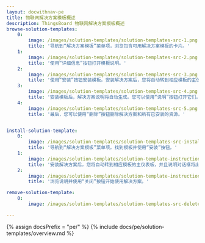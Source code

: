 ```yaml
---
layout: docwithnav-pe
title: 物联网解决方案模板概述
description: ThingsBoard 物联网解决方案模板概述
browse-solution-templates:
    0:
        image: /images/solution-templates/solution-templates-src-1.png
        title: '导航到“解决方案模板”菜单项，浏览包含可用解决方案模板的卡片。'
    1:
        image: /images/solution-templates/solution-templates-src-2.png
        title: '使用“详细信息”按钮打开模板说明。'
    2:
        image: /images/solution-templates/solution-templates-src-3.png
        title: '使用“安装”按钮安装模板。安装解决方案后，您将自动转到相应模板的主仪表板，并且说明对话框将出现。'
    3:
        image: /images/solution-templates/solution-templates-src-4.png
        title: '安装模板后，解决方案说明将自动生成。您可以使用“说明”按钮打开它们。'
    4:
        image: /images/solution-templates/solution-templates-src-5.png
        title: '最后，您可以使用“删除”按钮删除解决方案和所有已安装的资源。'


install-solution-template:
    0:
        image: /images/solution-templates/solution-templates-src-install.png
        title: '导航到“解决方案模板”菜单项。找到模板并使用“安装”按钮。'
    1:
        image: /images/solution-templates/solution-template-instructions-src-1.png
        title: '安装解决方案后，您将自动转到相应模板的主仪表板，并且说明对话框将出现。'
    2:
        image: /images/solution-templates/solution-template-instructions-src-2.png
        title: '浏览说明并使用“关闭”按钮开始使用解决方案。'

remove-solution-template:
    0:
        image: /images/solution-templates/solution-templates-src-delete.png

---
```


{% assign docsPrefix = "pe/" %}
{% include docs/pe/solution-templates/overview.md %}